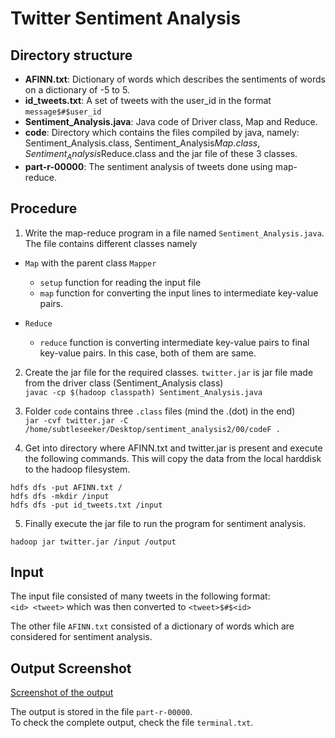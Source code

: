 # Twitter Sentiment Analysis

## Directory structure
- **AFINN.txt**: Dictionary of words which describes the sentiments of words on a dictionary of -5 to 5.  
- **id_tweets.txt**: A set of tweets with the user_id in the format `message$#$user_id`  
- **Sentiment_Analysis.java**: Java code of Driver class, Map and Reduce.  
- **code**: Directory which contains the files compiled by java, namely: Sentiment_Analysis.class, Sentiment_Analysis$Map.class, Sentiment_Analysis$Reduce.class and the jar file of these 3 classes.  
- **part-r-00000**: The sentiment analysis of tweets done using map-reduce.  

## Procedure
1. Write the map-reduce program in a file named `Sentiment_Analysis.java`. The file contains different classes namely 
  - `Map` with the parent class `Mapper`
    - `setup` function for reading the input file
    - `map` function for converting the input lines to intermediate key-value pairs.
    
  - `Reduce`
    - `reduce` function is converting intermediate key-value pairs to final key-value pairs. In this case, both of them are same.       
2. Create the jar file for the required classes. `twitter.jar` is jar file made from the driver class (Sentiment_Analysis class)      
```javac -cp $(hadoop classpath) Sentiment_Analysis.java```    

3. Folder `code` contains three `.class` files (mind the .(dot) in the end)     
```jar -cvf twitter.jar -C /home/subtleseeker/Desktop/sentiment_analysis2/00/codeF .```     


4. Get into directory where AFINN.txt and twitter.jar is present and execute the following commands. This will copy the data from the local harddisk to the hadoop filesystem.

```
hdfs dfs -put AFINN.txt /
hdfs dfs -mkdir /input
hdfs dfs -put id_tweets.txt /input
```

5. Finally execute the jar file to run the program for sentiment analysis.   
```
hadoop jar twitter.jar /input /output
```   

## Input
The input file consisted of many tweets in the following format:   
```<id> <tweet>```
which was then converted to 
```<tweet>$#$<id>```
   
The other file `AFINN.txt` consisted of a dictionary of words which are considered for sentiment analysis.  

## Output Screenshot
[Screenshot of the output](./ss.png)

The output is stored in the file `part-r-00000`.   
To check the complete output, check the file `terminal.txt`. 



